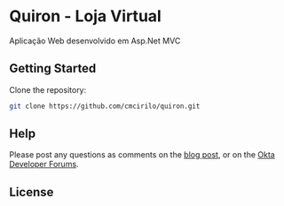 # Quiron - Loja Virtual

Aplicação Web desenvolvido em Asp.Net MVC

## Getting Started

Clone the repository:

```sh
git clone https://github.com/cmcirilo/quiron.git
```

## Help

Please post any questions as comments on the [blog post](https://developer.okta.com/blog/2019/03/11/build-a-crud-app-with-aspnet-mvc-and-entity-framework), or on the [Okta Developer Forums](https://devforum.okta.com/).

## License

